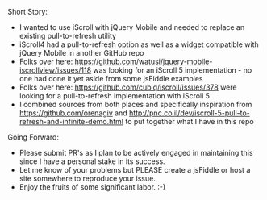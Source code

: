 Short Story:
* I wanted to use iScroll with jQuery Mobile and needed to replace an existing pull-to-refresh utility
* iScroll4 had a pull-to-refresh option as well as a widget compatible with jQuery Mobile in another GitHub repo
* Folks over here: https://github.com/watusi/jquery-mobile-iscrollview/issues/118 was looking for an iScroll 5 implementation - no one had done it yet aside from some jsFiddle examples
* Folks over here: https://github.com/cubiq/iscroll/issues/378 were looking for a pull-to-refresh implementation with iScroll 5
* I combined sources from both places and specifically inspiration from https://github.com/orenagiv and http://pnc.co.il/dev/iscroll-5-pull-to-refresh-and-infinite-demo.html to put together what I have in this repo

Going Forward:
* Please submit PR's as I plan to be actively engaged in maintaining this since I have a personal stake in its success.
* Let me know of your problems but PLEASE create a jsFiddle or host a site somewhere to reproduce your issue.
* Enjoy the fruits of some significant labor. :-)
